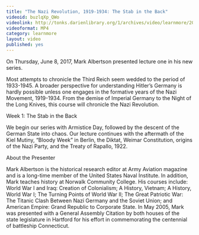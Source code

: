 ```yaml
---
title: "The Nazi Revolution, 1919-1934: The Stab in the Back"
videoid: buzlqXp_QWo
videolink: http://tonks.darienlibrary.org/1/archives/video/learnmore/20170608_nazi_revolution.mp4
videoformat: MP4
category: learnmore
layout: video
published: yes
---
```


On Thursday, June 8, 2017, Mark Albertson presented lecture one in his new series. 

Most attempts to chronicle the Third Reich seem wedded to the period of 1933-1945. A broader perspective for understanding Hitler’s Germany is hardly possible unless one engages in the formative years of the Nazi Movement, 1919-1934. From the demise of Imperial Germany to the Night of the Long Knives, this course will chronicle the Nazi Revolution.

Week 1: The Stab in the Back

We begin our series with Armistice Day, followed by the descent of the German State into chaos. Our lecture continues with the aftermath of the Kiel Mutiny, “Bloody Week” in Berlin, the Diktat, Weimar Constitution, origins of the Nazi Party, and the Treaty of Rapallo, 1922.

About the Presenter

Mark Albertson is the historical research editor at Army Aviation magazine and is a long-time member of the United States Naval Institute. In addition, Mark teaches history at Norwalk Community College. His courses include: World War I and Iraq: Creation of Colonialism; A History, Vietnam; A History, World War I; The Turning Points of World War II; The Great Patriotic War: The Titanic Clash Between Nazi Germany and the Soviet Union; and American Empire: Grand Republic to Corporate State. In May 2005, Mark was presented with a General Assembly Citation by both houses of the state legislature in Hartford for his effort in commemorating the centennial of battleship Connecticut.